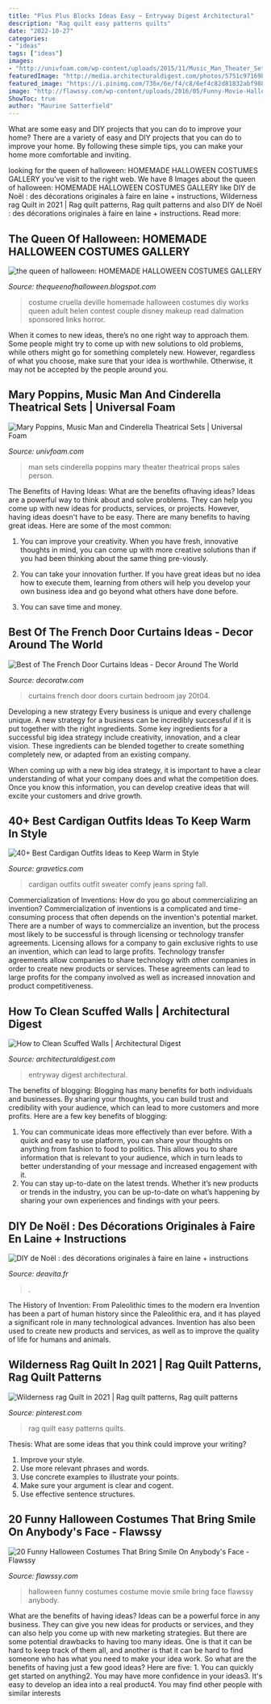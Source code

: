 ```yaml
---
title: "Plus Plus Blocks Ideas Easy ~ Entryway Digest Architectural"
description: "Rag quilt easy patterns quilts"
date: "2022-10-27"
categories:
- "ideas"
tags: ["ideas"]
images:
- "http://univfoam.com/wp-content/uploads/2015/11/Music_Man_Theater_Set.jpg"
featuredImage: "http://media.architecturaldigest.com/photos/5751c97169bcf60b7b86469a/master/pass/Entryway_004.jpg"
featured_image: "https://i.pinimg.com/736x/6e/f4/c8/6ef4c82d81832abf988ff9cc894f40ce.jpg"
image: "http://flawssy.com/wp-content/uploads/2016/05/Funny-Movie-Halloween-Costume-Ideas.jpg"
ShowToc: true
author: "Maurine Satterfield"
---
```



What are some easy and DIY projects that you can do to improve your home?
There are a variety of easy and DIY projects that you can do to improve your home. By following these simple tips, you can make your home more comfortable and inviting.

	

		
looking for the queen of halloween: HOMEMADE HALLOWEEN COSTUMES GALLERY you've visit to the right web. We have 8 Images about the queen of halloween: HOMEMADE HALLOWEEN COSTUMES GALLERY like DIY de Noël : des décorations originales à faire en laine + instructions, Wilderness rag Quilt in 2021 | Rag quilt patterns, Rag quilt patterns and also DIY de Noël : des décorations originales à faire en laine + instructions. Read more:
		
    
## The Queen Of Halloween: HOMEMADE HALLOWEEN COSTUMES GALLERY

<img loading=lazy src="http://4.bp.blogspot.com/-Rx69QQrQlBY/UjXtdWuzLJI/AAAAAAAAChI/XucxNa4znQY/s1600/cruella.jpg" onerror="this.onerror=null;this.src='https://tse1.mm.bing.net/th?id=OIP.U4pWGFhEPw1K5ZzuAHrfIgHaJ3&amp;pid=15.1';" alt="the queen of halloween: HOMEMADE HALLOWEEN COSTUMES GALLERY">

_Source: thequeenofhalloween.blogspot.com_

>costume cruella deville homemade halloween costumes diy works queen adult helen contest couple disney makeup read dalmation sponsored links horror. 

	

When it comes to new ideas, there’s no one right way to approach them. Some people might try to come up with new solutions to old problems, while others might go for something completely new. However, regardless of what you choose, make sure that your idea is worthwhile. Otherwise, it may not be accepted by the people around you.

    
## Mary Poppins, Music Man And Cinderella Theatrical Sets | Universal Foam

<img loading=lazy src="http://univfoam.com/wp-content/uploads/2015/11/Music_Man_Theater_Set.jpg" onerror="this.onerror=null;this.src='https://tse3.mm.bing.net/th?id=OIP.A9CrcCyyx7R8kCYVQoyUiwHaE9&amp;pid=15.1';" alt="Mary Poppins, Music Man and Cinderella Theatrical Sets | Universal Foam">

_Source: univfoam.com_

>man sets cinderella poppins mary theater theatrical props sales person. 

	

The Benefits of Having Ideas: What are the benefits ofhaving ideas?
Ideas are a powerful way to think about and solve problems. They can help you come up with new ideas for products, services, or projects. However, having ideas doesn't have to be easy. There are many benefits to having great ideas. Here are some of the most common:
1) You can improve your creativity. When you have fresh, innovative thoughts in mind, you can come up with more creative solutions than if you had been thinking about the same thing pre-viously.

2) You can take your innovation further. If you have great ideas but no idea how to execute them, learning from others will help you develop your own business idea and go beyond what others have done before.

3) You can save time and money.

    
## Best Of The French Door Curtains Ideas - Decor Around The World

<img loading=lazy src="http://decoratw.com/wp-content/uploads/2015/12/luxury-curtain-ideas.jpg" onerror="this.onerror=null;this.src='https://tse3.mm.bing.net/th?id=OIP.CL3_cJXLJqiKXv1OPtLAygHaLI&amp;pid=15.1';" alt="Best of The French Door Curtains Ideas - Decor Around The World">

_Source: decoratw.com_

>curtains french door doors curtain bedroom jay 20t04. 

	

Developing a new strategy
Every business is unique and every challenge unique. A new strategy for a business can be incredibly successful if it is put together with the right ingredients. 
Some key ingredients for a successful big idea strategy include creativity, innovation, and a clear vision. These ingredients can be blended together to create something completely new, or adapted from an existing company. 

When coming up with a new big idea strategy, it is important to have a clear understanding of what your company does and what the competition does. Once you know this information, you can develop creative ideas that will excite your customers and drive growth.

    
## 40+ Best Cardigan Outfits Ideas To Keep Warm In Style

<img loading=lazy src="https://www.gravetics.com/wp-content/uploads/2017/10/white-sweater-cardigan-jeans.jpg" onerror="this.onerror=null;this.src='https://tse3.mm.bing.net/th?id=OIP.gw8RwKly8pAPKUZ3KhgTxQHaPM&amp;pid=15.1';" alt="40+ Best Cardigan Outfits Ideas to Keep Warm in Style">

_Source: gravetics.com_

>cardigan outfits outfit sweater comfy jeans spring fall. 

	

Commercialization of Inventions: How do you go about commercializing an invention?
Commercialization of inventions is a complicated and time-consuming process that often depends on the invention's potential market. There are a number of ways to commercialize an invention, but the process most likely to be successful is through licensing or technology transfer agreements. Licensing allows for a company to gain exclusive rights to use an invention, which can lead to large profits. Technology transfer agreements allow companies to share technology with other companies in order to create new products or services. These agreements can lead to large profits for the company involved as well as increased innovation and product competitiveness.

    
## How To Clean Scuffed Walls | Architectural Digest

<img loading=lazy src="http://media.architecturaldigest.com/photos/5751c97169bcf60b7b86469a/master/pass/Entryway_004.jpg" onerror="this.onerror=null;this.src='https://tse1.mm.bing.net/th?id=OIP._QvJC_oc5Oynxuzl7UfUGAHaJ3&amp;pid=15.1';" alt="How to Clean Scuffed Walls | Architectural Digest">

_Source: architecturaldigest.com_

>entryway digest architectural. 

	

The benefits of blogging:
Blogging has many benefits for both individuals and businesses. By sharing your thoughts, you can build trust and credibility with your audience, which can lead to more customers and more profits. Here are a few key benefits of blogging: 
1. You can communicate ideas more effectively than ever before. With a quick and easy to use platform, you can share your thoughts on anything from fashion to food to politics. This allows you to share information that is relevant to your audience, which in turn leads to better understanding of your message and increased engagement with it. 
2. You can stay up-to-date on the latest trends. Whether it’s new products or trends in the industry, you can be up-to-date on what’s happening by sharing your own experiences and findings with your peers.

    
## DIY De Noël : Des Décorations Originales à Faire En Laine + Instructions

<img loading=lazy src="https://deavita.fr/wp-content/uploads/2018/11/sapins-decoratifs-diy-carton-fils-de-laine-pompons.jpg" onerror="this.onerror=null;this.src='https://tse3.mm.bing.net/th?id=OIP.sc-j06OoQuBy7Slm6_9dlQHaKz&amp;pid=15.1';" alt="DIY de Noël : des décorations originales à faire en laine + instructions">

_Source: deavita.fr_

>. 

	

The History of Invention: From Paleolithic times to the modern era
Invention has been a part of human history since the Paleolithic era, and it has played a significant role in many technological advances. Invention has also been used to create new products and services, as well as to improve the quality of life for humans and animals.

    
## Wilderness Rag Quilt In 2021 | Rag Quilt Patterns, Rag Quilt Patterns

<img loading=lazy src="https://i.pinimg.com/736x/6e/f4/c8/6ef4c82d81832abf988ff9cc894f40ce.jpg" onerror="this.onerror=null;this.src='https://tse1.mm.bing.net/th?id=OIP.gHU8arXHAbt5tIBohG842wHaJ3&amp;pid=15.1';" alt="Wilderness rag Quilt in 2021 | Rag quilt patterns, Rag quilt patterns">

_Source: pinterest.com_

>rag quilt easy patterns quilts. 

	

Thesis: What are some ideas that you think could improve your writing?
1. Improve your style.
2. Use more relevant phrases and words.
3. Use concrete examples to illustrate your points.
4. Make sure your argument is clear and cogent.
5. Use effective sentence structures.

    
## 20 Funny Halloween Costumes That Bring Smile On Anybody&#039;s Face - Flawssy

<img loading=lazy src="http://flawssy.com/wp-content/uploads/2016/05/Funny-Movie-Halloween-Costume-Ideas.jpg" onerror="this.onerror=null;this.src='https://tse4.mm.bing.net/th?id=OIP.H6GxRkGi4vTo5wNh-vaFzwHaKA&amp;pid=15.1';" alt="20 Funny Halloween Costumes That Bring Smile On Anybody&#039;s Face - Flawssy">

_Source: flawssy.com_

>halloween funny costumes costume movie smile bring face flawssy anybody. 

	

What are the benefits of having ideas?
Ideas can be a powerful force in any business. They can give you new ideas for products or services, and they can also help you come up with new marketing strategies. But there are some potential drawbacks to having too many ideas. One is that it can be hard to keep track of them all, and another is that it can be hard to find someone who has what you need to make your idea work. So what are the benefits of having just a few good ideas? Here are five: 1. You can quickly get started on anything2. You may have more confidence in your ideas3. It's easy to develop an idea into a real product4. You may find other people with similar interests

